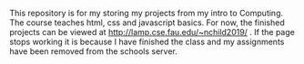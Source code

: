 This repository is for my storing my projects from my intro to Computing. The course teaches html, css and javascript basics. For now, the finished projects can be viewed at http://lamp.cse.fau.edu/~nchild2019/ . If the page stops working it is because I have finished the class and my assignments have been removed from the schools server.